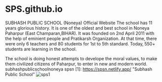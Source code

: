 # SPS.github.io
SUBHASH PUBLIC SCHOOL (Noneya) Official Website
The school has 11 years glorious history. It is one of the oldest and best school in Noneya Paharpur (East Champaran,BIHAR). It was founded on 2nd April 2011 with the help of eminient people and Pratikarsh Organization. At that time‚ there were only 6 teachers and 80 students for 1st to 5th standard. Today‚ 550+ students are learning in the school.

The school is doing honest attempts to develope the moral values‚ to make them civilized citizens of Paharpur, to enter in new and modern world.
subhashpublicschoolnoneya
spsn
[1]: https://spsn.netlify.app/ "Subhash Public School"
![sps1](https://user-images.githubusercontent.com/110540811/216284165-14791f6c-48b9-4ed3-91ee-6ae613455d4e.PNG)
